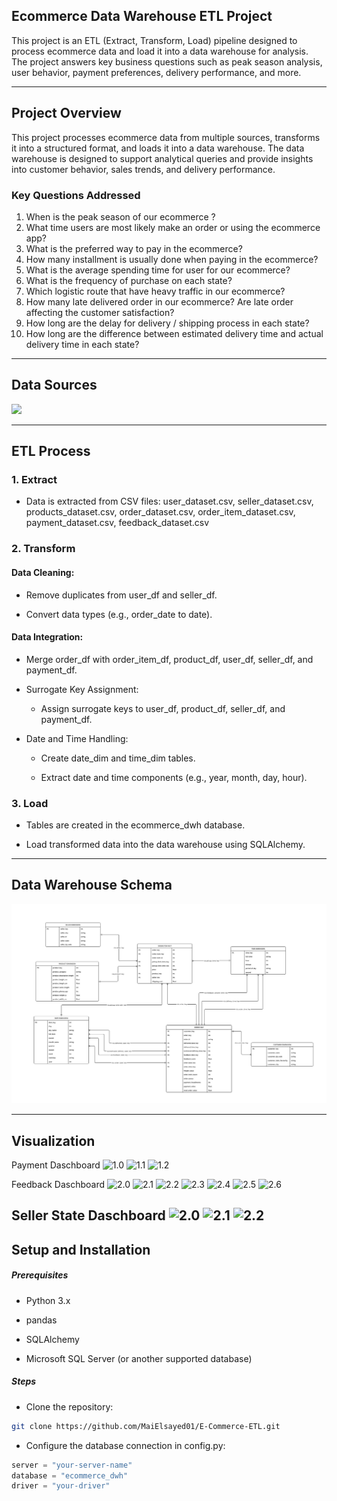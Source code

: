 ## Ecommerce Data Warehouse ETL Project

This project is an ETL (Extract, Transform, Load) pipeline designed to process ecommerce data and load it into a data warehouse for analysis. The project answers key business questions such as peak season analysis, user behavior, payment preferences, delivery performance, and more.

---

## Project Overview

This project processes ecommerce data from multiple sources, transforms it into a structured format, and loads it into a data warehouse. The data warehouse is designed to support analytical queries and provide insights into customer behavior, sales trends, and delivery performance.

### Key Questions Addressed
1. When is the peak season of our ecommerce ?
2. What time users are most likely make an order or using the ecommerce app?
3. What is the preferred way to pay in the ecommerce?
4. How many installment is usually done when paying in the ecommerce?
5. What is the average spending time for user for our ecommerce?
6. What is the frequency of purchase on each state?
7. Which logistic route that have heavy traffic in our ecommerce?
8. How many late delivered order in our ecommerce? Are late order affecting the customer satisfaction?
9. How long are the delay for delivery / shipping process in each state?
10. How long are the difference between estimated delivery time and actual delivery time in each state?

---

## Data Sources

![](images/source%20schema.jpg)

---

## ETL Process

### 1. Extract
- Data is extracted from CSV files: user_dataset.csv, seller_dataset.csv, products_dataset.csv, order_dataset.csv, order_item_dataset.csv, payment_dataset.csv, feedback_dataset.csv

### 2. Transform
#### Data Cleaning:

- Remove duplicates from user_df and seller_df.

- Convert data types (e.g., order_date to date).

#### Data Integration:

- Merge order_df with order_item_df, product_df, user_df, seller_df, and payment_df.

- Surrogate Key Assignment:

    - Assign surrogate keys to user_df, product_df, seller_df, and payment_df.

- Date and Time Handling:

    - Create date_dim and time_dim tables.

    - Extract date and time components (e.g., year, month, day, hour).

### 3. Load

- Tables are created in the ecommerce_dwh database.

- Load transformed data into the data warehouse using SQLAlchemy.

---

## Data Warehouse Schema

![](images/dimension%20model.jpg)

--- 
## Visualization

Payment Daschboard
![1.0](https://github.com/user-attachments/assets/cf36395e-6ac0-4aae-a779-cb20337fef8d)
![1.1](https://github.com/user-attachments/assets/d7a437ac-5cf9-4c5a-88d9-27f0ad5be4ba)
![1.2](https://github.com/user-attachments/assets/26d447c3-6916-4d66-9500-fe467b109c13)

Feedback Daschboard
![2.0](https://github.com/user-attachments/assets/e9a0f2d7-3e20-4572-ae15-6cf6dba43fb1)
![2.1](https://github.com/user-attachments/assets/db3e7e4b-b6b5-4e08-adb6-d8a5ec6150a2)
![2.2](https://github.com/user-attachments/assets/542a3df3-16cb-47e9-afe2-8dc3b815b020)
![2.3](https://github.com/user-attachments/assets/e21e1595-5f97-4789-a59e-87f4e079c918)
![2.4](https://github.com/user-attachments/assets/e1f53a07-1ef4-47d5-a6e4-d5c20f4f177d)
![2.5](https://github.com/user-attachments/assets/85a8b536-e25d-4cba-a102-7a7a18df1747)
![2.6](https://github.com/user-attachments/assets/d0dae966-b25a-4016-983b-3f516d64a913)

Seller State Daschboard
![2.0](https://github.com/user-attachments/assets/5ab4d42f-a2e0-4d43-9230-3e544f397804)
![2.1](https://github.com/user-attachments/assets/1853203d-045c-4679-9512-2f941d8df1b6)
![2.2](https://github.com/user-attachments/assets/6f44adab-b49a-4a02-9d5f-acab3343bfe7)
---

## Setup and Installation
##### Prerequisites
   - Python 3.x

   - pandas

   - SQLAlchemy

   - Microsoft SQL Server (or another supported database)

##### Steps
- Clone the repository:

```bash
git clone https://github.com/MaiElsayed01/E-Commerce-ETL.git
```

- Configure the database connection in config.py:

```python
server = "your-server-name"
database = "ecommerce_dwh"
driver = "your-driver"
```


